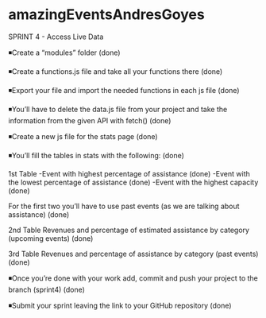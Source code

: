 # amazingEventsAndresGoyes
SPRINT 4 - Access Live Data

◾Create a “modules” folder (done)

◾Create a functions.js file and take all your functions there (done)

◾Export your file and import the needed functions in each js file (done)

◾You’ll have to delete the data.js file from your project and take the information from the given API with fetch() (done)

◾Create a new js file for the stats page (done)

◾You’ll fill the tables in stats with the following: (done)

1st Table
-Event with highest percentage of assistance (done)
-Event with the lowest percentage of assistance (done)
-Event with the highest capacity (done)

For the first two you’ll have to use past events (as we are talking about assistance) (done)

2nd Table
Revenues and percentage of estimated assistance by category (upcoming events) (done)

3rd Table
Revenues and percentage of assistance by category (past events) (done)
 

◾Once you’re done with your work add, commit and push your project to the branch (sprint4) (done)

◾Submit your sprint leaving the link to your GitHub repository (done)